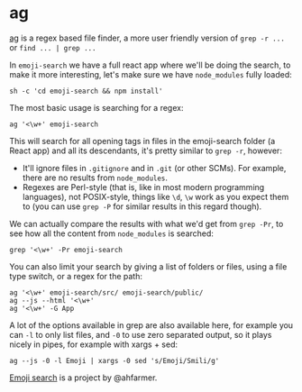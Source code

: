 ag
==

[ag](https://geoff.greer.fm/ag/) is a regex based file finder, a more user
friendly version of `grep -r ...` or `find ... | grep ...`

In `emoji-search` we have a full react app where we'll be doing the search, to
make it more interesting, let's make sure we have `node_modules` fully loaded:

```{.sh}
sh -c 'cd emoji-search && npm install'
```

The most basic usage is searching for a regex:

```{.sh}
ag '<\w+' emoji-search
```

This will search for all opening tags in files in the emoji-search folder (a
React app) and all its descendants, it's pretty similar to `grep -r`, however:

* It'll ignore files in `.gitignore` and in `.git` (or other SCMs). For
  example, there are no results from `node_modules`.
* Regexes are Perl-style (that is, like in most modern programming languages),
  not POSIX-style, things like `\d`, `\w` work as you expect them to (you can
  use `grep -P` for similar results in this regard though).

We can actually compare the results with what we'd get from `grep -Pr`, to see
how all the content from `node_modules` is searched:

```{.sh}
grep '<\w+' -Pr emoji-search
```

You can also limit your search by giving a list of folders or files, using a
file type switch, or a regex for the path:

```{.sh}
ag '<\w+' emoji-search/src/ emoji-search/public/
ag --js --html '<\w+'
ag '<\w+' -G App
```

A lot of the options available in grep are also available here, for example you
can `-l` to only list files, and `-0` to use zero separated
output, so it plays nicely in pipes, for example with xargs + sed:

```{.sh}
ag --js -0 -l Emoji | xargs -0 sed 's/Emoji/Smili/g'
```

[Emoji search](https://github.com/ahfarmer/emoji-search) is a project by
@ahfarmer.

